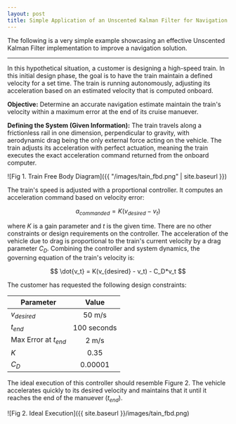 ```yaml
---
layout: post
title: Simple Application of an Unscented Kalman Filter for Navigation
---
```


The following is a very simple example showcasing an effective Unscented Kalman Filter implementation to improve a navigation solution.

***

In this hypothetical situation, a customer is designing a high-speed train. In this initial design phase, the goal is to have the train maintain a defined velocity for a set time. The train is running autonomously, adjusting its acceleration based on an estimated velocity that is computed onboard. 

__Objective:__ Determine an accurate navigation estimate maintain the train's velocity within a maximum error at the end of its cruise manuever.

__Defining the System (Given Information):__ The train travels along a frictionless rail in one dimension, perpendicular to gravity, with aerodynamic drag being the only external force acting on the vehicle. The train adjusts its acceleration with perfect actuation, meaning the train executes the exact acceleration command returned from the onboard computer.

![Fig 1. Train Free Body Diagram]({{ "/images/tain_fbd.png" | site.baseurl }})

The train's speed is adjusted with a proportional controller. It computes an acceleration command based on velocity error:

$$ a_{commanded} = K(v_{desired} - v_{t}) $$

where $K$ is a gain parameter and $t$ is the given time. There are no other constraints or design requirements on the controller. The acceleration of the vehicle due to drag is proportional to the train's current velocity by a drag parameter $C_D$. Combining the controller and system dynamics, the governing equation of the train's velocity is:

$$ \dot{v_t} = K(v_{desired} - v_t) - C_D*v_t $$

The customer has requested the following design constraints:

| Parameter              | Value         |
| -----------------------|:-------------:|
| $v_{desired}$          | 50 m/s        |
| $t_{end}$              | 100 seconds   |
| Max Error at $t_{end}$ | 2 m/s         |
| $K$                    | 0.35          |
| $C_D$                  | 0.00001       |

The ideal execution of this controller should resemble Figure 2. The vehicle accelerates quickly to its desired velocity and maintains that it until it reaches the end of the manuever ($t_{end}$).

![Fig 2. Ideal Execution]({{ site.baseurl }}/images/tain_fbd.png)


